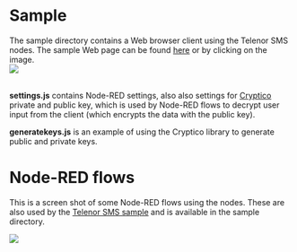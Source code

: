 <html><body>

<h1>Sample</h1>
The sample directory contains a Web browser client using the Telenor SMS nodes.
The sample Web page can be found <a target="_blank" href="http://noderedjo2.mybluemix.net/telenorsms/">here</a>
or by clicking on the image.

<br>
<div>
<a target="_blank" href="http://noderedjo2.mybluemix.net/telenorsms">
<img src="https://raw.githubusercontent.com/tverilytt/NODE-Red/master/telenorsms/sample/telenorsms.jpg">
</a>
</div>
<br>
<p>
<strong>settings.js</strong> contains Node-RED settings, also also settings for 
<a target="_blank" href="https://www.npmjs.com/package/cryptico">Cryptico</a>
private and public key, which is used by Node-RED flows to decrypt user input from the client (which encrypts the data with the public key).
</p>

<p>
<strong>generatekeys.js</strong> is an example of using the Cryptico library to generate public and private keys.
</p>

<h1>Node-RED flows</h1>
<p>
This is a screen shot of some Node-RED flows using the nodes. These are also used by the
<a target="_blank" href="http://noderedjo2.mybluemix.net/telenorsms">Telenor SMS sample</a>
and is available in the sample directory.
</p>

<img src="https://raw.githubusercontent.com/tverilytt/NODE-Red/master/telenorsms/sample/telenorsms-flows.jpg" align="left">

</body></html>
